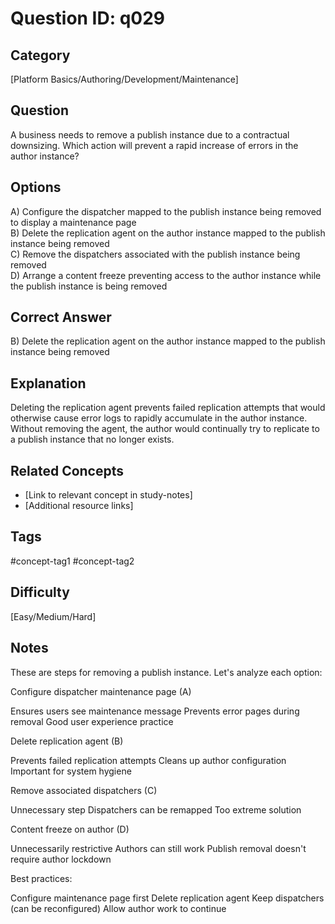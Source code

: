 # Question ID: q029

## Category
[Platform Basics/Authoring/Development/Maintenance]

## Question
A business needs to remove a publish instance due to a contractual downsizing.
Which action will prevent a rapid increase of errors in the author instance?

## Options
A) Configure the dispatcher mapped to the publish instance being removed to display a maintenance page  <br /> 
B) Delete the replication agent on the author instance mapped to the publish instance being removed <br /> 
C) Remove the dispatchers associated with the publish instance being removed  <br /> 
D) Arrange a content freeze preventing access to the author instance while the publish instance is being removed  <br /> 

## Correct Answer
B) Delete the replication agent on the author instance mapped to the publish instance being removed

## Explanation
Deleting the replication agent prevents failed replication attempts that would otherwise cause error logs to rapidly accumulate in the author instance. Without removing the agent, the author would continually try to replicate to a publish instance that no longer exists.

## Related Concepts
- [Link to relevant concept in study-notes]
- [Additional resource links]

## Tags
#concept-tag1 #concept-tag2

## Difficulty
[Easy/Medium/Hard]

## Notes
These are steps for removing a publish instance. Let's analyze each option:

Configure dispatcher maintenance page (A)

Ensures users see maintenance message
Prevents error pages during removal
Good user experience practice


Delete replication agent (B)

Prevents failed replication attempts
Cleans up author configuration
Important for system hygiene


Remove associated dispatchers (C)

Unnecessary step
Dispatchers can be remapped
Too extreme solution


Content freeze on author (D)

Unnecessarily restrictive
Authors can still work
Publish removal doesn't require author lockdown

Best practices:

Configure maintenance page first
Delete replication agent
Keep dispatchers (can be reconfigured)
Allow author work to continue


